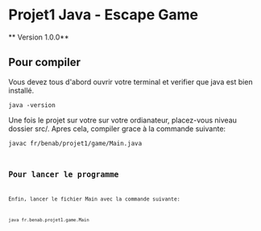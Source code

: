 # Projet1 Java - Escape Game

** Version 1.0.0**

## Pour compiler 

Vous devez tous d'abord ouvrir votre terminal et verifier que java est bien installé.

`java -version`

Une fois le projet sur votre sur votre ordianateur, placez-vous niveau dossier src/.
Apres cela, compiler grace à la commande suivante:

<code>javac fr/benab/projet1/game/Main.java<code>

## Pour lancer le programme 

Enfin, lancer le fichier Main avec la commande suivante:

<code>java fr.benab.projet1.game.Main<code>